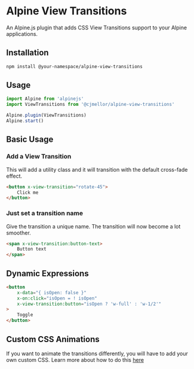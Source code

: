 # Alpine View Transitions

An Alpine.js plugin that adds CSS View Transitions support to your Alpine applications.

## Installation

 ```bash
npm install @your-namespace/alpine-view-transitions
```

## Usage

```js
import Alpine from 'alpinejs'
import ViewTransitions from '@cjmellor/alpine-view-transitions'

Alpine.plugin(ViewTransitions)
Alpine.start()
```

## Basic Usage
###  Add a View Transition
This will add a utility class and it will transition with the default cross-fade effect.
```html
<button x-view-transition="rotate-45">
    Click me
</button>
```

### Just set a transition name
Give the transition a unique name. The transition will now become a lot smoother.
```html
<span x-view-transition:button-text>
    Button text
</span>
 ```

## Dynamic Expressions
```html
<button
    x-data="{ isOpen: false }"
    x-on:click="isOpen = ! isOpen"
    x-view-transition:button="isOpen ? 'w-full' : 'w-1/2'"
>
    Toggle
</button>
```

## Custom CSS Animations

If you want to animate the transitions differently, you will have to add your own custom CSS. Learn more about how to do this [here](https://developer.mozilla.org/en-US/docs/Web/API/View_Transition_API#pseudo-elements)